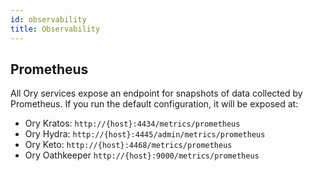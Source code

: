 ```yaml
---
id: observability
title: Observability
---
```


## Prometheus

All Ory services expose an endpoint for snapshots of data collected by Prometheus. If you run the default configuration, it will be exposed at:

- Ory Kratos: `http://{host}:4434/metrics/prometheus`
- Ory Hydra: `http://{host}:4445/admin/metrics/prometheus`
- Ory Keto: `http://{host}:4468/metrics/prometheus`
- Ory Oathkeeper `http://{host}:9000/metrics/prometheus`
